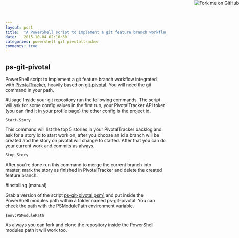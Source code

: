 ```yaml
---
layout: post
title:  "A PowerShell script to implement a git feature branch workflow integrated with PivotalTracker"
date:   2015-10-04 02:10:30
categories: powershell git pivotaltracker
comments: true
---
```

ps-git-pivotal
--------------
PowerShell script to implement a git feature branch workflow integrated with [PivotalTracker][1], heavily based on [git-pivotal][2].
You will need the git command in your path.

#Usage
Inside your git repository run the following commands. The script will ask for some config values in the first run, your PivotalTracker API token (you can find it in your profile page) the other config is the project id.

    Start-Story
    
This command will list the top 5 stories in your PivotalTracker backlog and ask for a story id to start work on, after you choose an id a branch will be created and the story on pivotal will change to started.
After that you can do your current work and commits as always.

    Stop-Story
    
After you´re done run this command to merge the current branch into master, mark the story as finished in PivotalTracker and delete the created feature branch. 

#Installing (manual)

Grab a version of the script [ps-git-pivotal.psm1][3] and put inside the PowerShell modules path within a folder named ps-git-pivotal. You can check the path with the PSModulePath environment variable.
    
    $env:PSModulePath
    
As always you can fork and clone the repository inside the PowerShell modules path it will work too.

[1]: https://www.pivotaltracker.com/
[2]: https://github.com/trydionel/git-pivotal
[3]: https://github.com/marciotoshio/ps-git-pivotal/raw/master/ps-git-pivotal.psm1

<a href="https://github.com/marciotoshio/ps-git-pivotal/"><img style="position: absolute; top: 0; right: 0; border: 0;" src="https://camo.githubusercontent.com/652c5b9acfaddf3a9c326fa6bde407b87f7be0f4/68747470733a2f2f73332e616d617a6f6e6177732e636f6d2f6769746875622f726962626f6e732f666f726b6d655f72696768745f6f72616e67655f6666373630302e706e67" alt="Fork me on GitHub" data-canonical-src="https://s3.amazonaws.com/github/ribbons/forkme_right_orange_ff7600.png"></a>